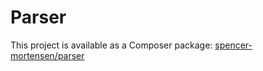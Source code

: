 # Parser

This project is available as a Composer package:
[spencer-mortensen/parser](https://packagist.org/packages/spencer-mortensen/parser)

